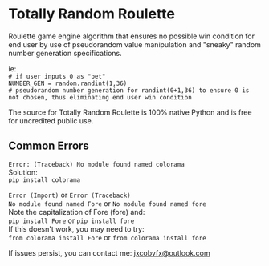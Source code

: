 # Totally Random Roulette
Roulette game engine algorithm that ensures no possible win condition for end user by use of pseudorandom value manipulation and "sneaky" random number generation specifications.  

ie:  
`# if user inputs 0 as "bet"`  
`NUMBER_GEN = random.randint(1,36)`  
`# pseudorandom number generation for randint(0+1,36) to ensure 0 is not chosen, thus eliminating end user win condition`  

The source for Totally Random Roulette is 100% native Python and is free for uncredited public use.  

## Common Errors
`Error: (Traceback) No module found named colorama`  
Solution:  
`pip install colorama`  
  
`Error (Import)` or `Error (Traceback)`  
`No module found named Fore` or `No module found named fore`  
Note the capitalization of Fore (fore) and:  
`pip install Fore` or `pip install fore`  
If this doesn't work, you may need to try:  
`from colorama install Fore` or `from colorama install fore`  
  
If issues persist, you can contact me: jxcobvfx@outlook.com
